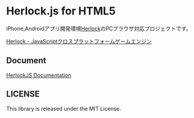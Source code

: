 Herlock.js for HTML5
==================


iPhone,Androidアプリ開発環境[Herlock](https://herlock.do/‎)のPCブラウザ対応プロジェクトです。

[Herlock - JavaScriptクロスプラットフォームゲームエンジン](https://herlock.do/‎)


Document
--------
[HerlockJS Documentation](http://doc.herlock.do/js/ja/)

LICENSE
-------
This library is released under the MIT License.
